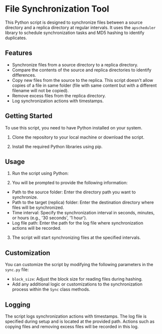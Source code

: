 # File Synchronization Tool

This Python script is designed to synchronize files between a source directory and a replica directory at regular intervals. It uses the `apscheduler` library to schedule synchronization tasks and MD5 hashing to identify duplicates.

## Features

- Synchronize files from a source directory to a replica directory.
- Compare the contents of the source and replica directories to identify differences.
- Copy new files from the source to the replica. This script doesn't allow copies of a file  in same folder (file with same content but with a different filename will not be copied). 
- Remove excess files from the replica directory.
- Log synchronization actions with timestamps.

## Getting Started

To use this script, you need to have Python installed on your system.

1. Clone the repository to your local machine or download the script.

2. Install the required Python libraries using pip.

## Usage

1. Run the script using Python:

2. You will be prompted to provide the following information:

- Path to the source folder: Enter the directory path you want to synchronize.
- Path to the target (replica) folder: Enter the destination directory where files will be synchronized.
- Time interval: Specify the synchronization interval in seconds, minutes, or hours (e.g., '30 seconds', '1 hour').
- Log file path: Enter the path for the log file where synchronization actions will be recorded.

3. The script will start synchronizing files at the specified intervals.

## Customization

You can customize the script by modifying the following parameters in the `sync.py` file:

- `block_size`: Adjust the block size for reading files during hashing.
- Add any additional logic or customizations to the synchronization process within the `Sync` class methods.

## Logging

The script logs synchronization actions with timestamps. The log file is specified during setup and is located at the provided path. Actions such as copying files and removing excess files will be recorded in this log.
